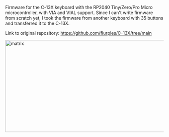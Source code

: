 Firmware for the C-13X keyboard with the RP2040 Tiny/Zero/Pro Micro microcontroller, with VIA and VIAL support. Since I can't write firmware from scratch yet, I took the firmware from another keyboard with 35 buttons and transferred it to the C-13X.

Link to original repository: https://github.com/flurples/C-13X/tree/main

<img width="655" height="292" alt="matrix" src="https://github.com/user-attachments/assets/c2efd729-7422-46fd-9a85-2115f6f75b88" />
